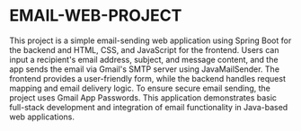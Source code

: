 # EMAIL-WEB-PROJECT
This project is a simple email-sending web application using Spring Boot for the backend and HTML, CSS, and JavaScript for the frontend. Users can input a recipient's email address, subject, and message content, and the app sends the email via Gmail's SMTP server using JavaMailSender. The frontend provides a user-friendly form, while the backend handles request mapping and email delivery logic. To ensure secure email sending, the project uses Gmail App Passwords. This application demonstrates basic full-stack development and integration of email functionality in Java-based web applications.
